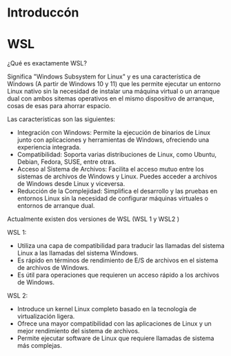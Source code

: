 # Introduccón
# WSL

¿Qué es exactamente WSL?

Significa "Windows Subsystem for Linux" y es una característica de Windows (A partir de Windows 10 y 11) que les permite ejecutar un entorno Linux nativo sin la necesidad de instalar una máquina virtual o un arranque dual con ambos sitemas operativos en el mismo dispositivo de arranque, cosas de esas para ahorrar espacio.

Las características son las siguientes:
* Integración con Windows: Permite la ejecución de binarios de Linux junto con aplicaciones y herramientas de Windows, ofreciendo una experiencia integrada.
* Compatibilidad: Soporta varias distribuciones de Linux, como Ubuntu, Debian, Fedora, SUSE, entre otras.
* Acceso al Sistema de Archivos: Facilita el acceso mutuo entre los sistemas de archivos de Windows y Linux. Puedes acceder a archivos de Windows desde Linux y viceversa.
* Reducción de la Complejidad: Simplifica el desarrollo y las pruebas en entornos Linux sin la necesidad de configurar máquinas virtuales o entornos de arranque dual.

Actualmente existen dos versiones de WSL (WSL 1 y WSL2 )

WSL 1:

* Utiliza una capa de compatibilidad para traducir las llamadas del sistema Linux a las llamadas del sistema Windows.
* Es rápido en términos de rendimiento de E/S de archivos en el sistema de archivos de Windows.
* Es útil para operaciones que requieren un acceso rápido a los archivos de Windows.

WSL 2:

* Introduce un kernel Linux completo basado en la tecnología de virtualización ligera.
* Ofrece una mayor compatibilidad con las aplicaciones de Linux y un mejor rendimiento del sistema de archivos.
* Permite ejecutar software de Linux que requiere llamadas de sistema más complejas.
